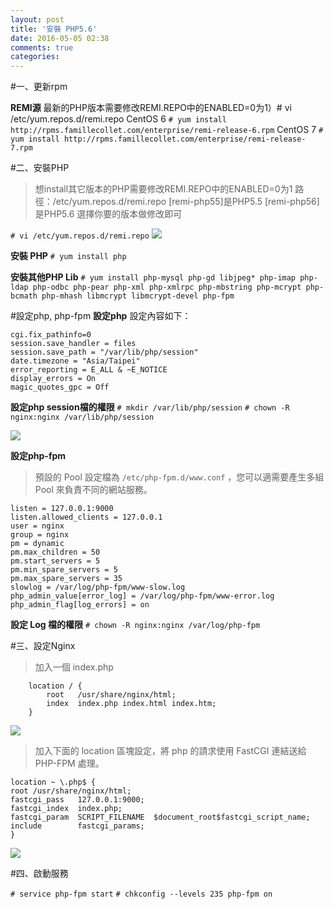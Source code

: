 ```yaml
---
layout: post
title: '安裝 PHP5.6'
date: 2016-05-05 02:38
comments: true
categories: 
---
```

#一、更新rpm

**REMI源**
最新的PHP版本需要修改REMI.REPO中的ENABLED=0为1）# vi /etc/yum.repos.d/remi.repo
CentOS 6
`# yum install http://rpms.famillecollet.com/enterprise/remi-release-6.rpm`
CentOS 7
`# yum install http://rpms.famillecollet.com/enterprise/remi-release-7.rpm`

#二、安裝PHP
>想install其它版本的PHP需要修改REMI.REPO中的ENABLED=0为1
>路徑：/etc/yum.repos.d/remi.repo
>[remi-php55]是PHP5.5
>[remi-php56]是PHP5.6
>選擇你要的版本做修改即可

`# vi /etc/yum.repos.d/remi.repo`
<img src="//imagehosting.rickyfun.net/201508/002.png">

**安裝 PHP**
`# yum install php`

**安裝其他PHP Lib**
`# yum install php-mysql php-gd libjpeg* php-imap php-ldap php-odbc php-pear php-xml php-xmlrpc php-mbstring php-mcrypt php-bcmath php-mhash libmcrypt libmcrypt-devel php-fpm`

#設定php, php-fpm
**設定php**
設定內容如下：
```config /etc/php.ini
cgi.fix_pathinfo=0
session.save_handler = files
session.save_path = "/var/lib/php/session"
date.timezone = "Asia/Taipei"
error_reporting = E_ALL & ~E_NOTICE
display_errors = On
magic_quotes_gpc = Off
```

**設定php session檔的權限**
`# mkdir /var/lib/php/session`
`# chown -R nginx:nginx /var/lib/php/session`

<img src="//imagehosting.rickyfun.net/201508/003.png">

**設定php-fpm**
>預設的 Pool 設定檔為 `/etc/php-fpm.d/www.conf` ，您可以適需要產生多組 Pool 來負責不同的網站服務。

```config /etc/php-fpm.d/www.conf
listen = 127.0.0.1:9000
listen.allowed_clients = 127.0.0.1
user = nginx
group = nginx
pm = dynamic
pm.max_children = 50
pm.start_servers = 5
pm.min_spare_servers = 5
pm.max_spare_servers = 35
slowlog = /var/log/php-fpm/www-slow.log
php_admin_value[error_log] = /var/log/php-fpm/www-error.log
php_admin_flag[log_errors] = on
```

**設定 Log 檔的權限**
`# chown -R nginx:nginx /var/log/php-fpm`

#三、設定Nginx
>加入一個 index.php

```config /etc/nginx/conf.d/default.conf
    location / {
        root   /usr/share/nginx/html;
        index  index.php index.html index.htm;
    }
```
<img src="//imagehosting.rickyfun.net/201508/004.png">

>加入下面的 location 區塊設定，將 php 的請求使用 FastCGI 連結送給 PHP-FPM 處理。

```config /etc/nginx/conf.d/default.conf
location ~ \.php$ {
root /usr/share/nginx/html;
fastcgi_pass   127.0.0.1:9000;
fastcgi_index  index.php;
fastcgi_param  SCRIPT_FILENAME  $document_root$fastcgi_script_name;
include        fastcgi_params;
}
```
<img src="//imagehosting.rickyfun.net/201508/005.png">

#四、啟動服務

`# service php-fpm start`
`# chkconfig --levels 235 php-fpm on`

